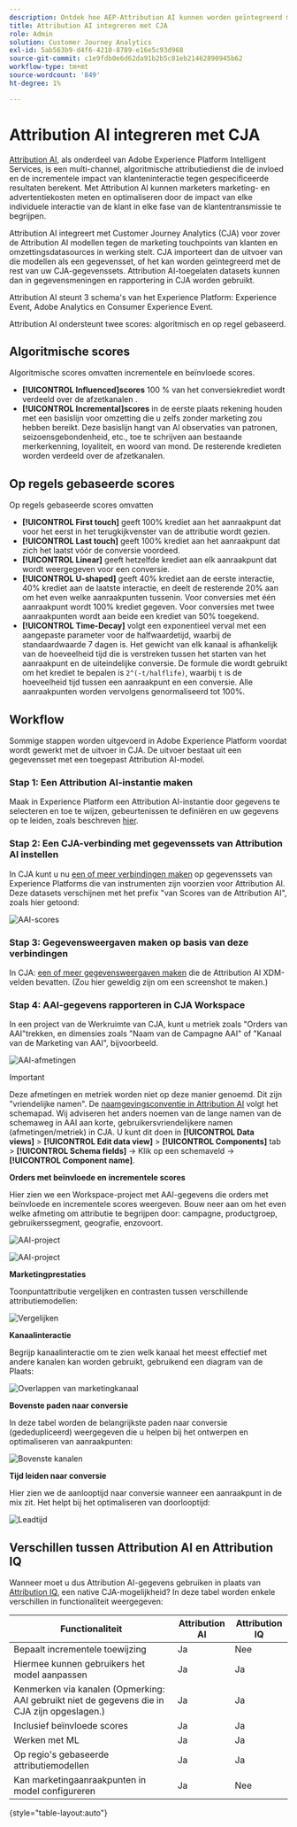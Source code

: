 ```yaml
---
description: Ontdek hoe AEP-Attribution AI kunnen worden geïntegreerd met Workspace in CJA.
title: Attribution AI integreren met CJA
role: Admin
solution: Customer Journey Analytics
exl-id: 5ab563b9-d4f6-4210-8789-e16e5c93d968
source-git-commit: c1e9fdb0e6d62da91b2b5c81eb21462890945b62
workflow-type: tm+mt
source-wordcount: '849'
ht-degree: 1%

---
```


# Attribution AI integreren met CJA

[Attribution AI](https://experienceleague.adobe.com/docs/experience-platform/intelligent-services/attribution-ai/overview.html?lang=en), als onderdeel van Adobe Experience Platform Intelligent Services, is een multi-channel, algoritmische attributiedienst die de invloed en de incrementele impact van klanteninteractie tegen gespecificeerde resultaten berekent. Met Attribution AI kunnen marketers marketing- en advertentiekosten meten en optimaliseren door de impact van elke individuele interactie van de klant in elke fase van de klantentransmissie te begrijpen.

Attribution AI integreert met Customer Journey Analytics (CJA) voor zover de Attribution AI modellen tegen de marketing touchpoints van klanten en omzettingsdatasources in werking stelt. CJA importeert dan de uitvoer van die modellen als een gegevensset, of het kan worden geïntegreerd met de rest van uw CJA-gegevenssets. Attribution AI-toegelaten datasets kunnen dan in gegevensmeningen en rapportering in CJA worden gebruikt.

Attribution AI steunt 3 schema&#39;s van het Experience Platform: Experience Event, Adobe Analytics en Consumer Experience Event.

Attribution AI ondersteunt twee scores: algoritmisch en op regel gebaseerd.

## Algoritmische scores

Algoritmische scores omvatten incrementele en beïnvloede scores.

* **[!UICONTROL Influenced]scores** 100 % van het conversiekrediet wordt verdeeld over de afzetkanalen .
* **[!UICONTROL Incremental]scores** in de eerste plaats rekening houden met een basislijn voor omzetting die u zelfs zonder marketing zou hebben bereikt. Deze basislijn hangt van AI observaties van patronen, seizoensgebondenheid, etc., toe te schrijven aan bestaande merkerkenning, loyaliteit, en woord van mond. De resterende kredieten worden verdeeld over de afzetkanalen.

## Op regels gebaseerde scores

Op regels gebaseerde scores omvatten

* **[!UICONTROL First touch]** geeft 100% krediet aan het aanraakpunt dat voor het eerst in het terugkijkvenster van de attributie wordt gezien.
* **[!UICONTROL Last touch]** geeft 100% krediet aan het aanraakpunt dat zich het laatst vóór de conversie voordeed.
* **[!UICONTROL Linear]** geeft hetzelfde krediet aan elk aanraakpunt dat wordt weergegeven voor een conversie.
* **[!UICONTROL U-shaped]** geeft 40% krediet aan de eerste interactie, 40% krediet aan de laatste interactie, en deelt de resterende 20% aan om het even welke aanraakpunten tussenin. Voor conversies met één aanraakpunt wordt 100% krediet gegeven. Voor conversies met twee aanraakpunten wordt aan beide een krediet van 50% toegekend.
* **[!UICONTROL Time-Decay]** volgt een exponentieel verval met een aangepaste parameter voor de halfwaardetijd, waarbij de standaardwaarde 7 dagen is. Het gewicht van elk kanaal is afhankelijk van de hoeveelheid tijd die is verstreken tussen het starten van het aanraakpunt en de uiteindelijke conversie. De formule die wordt gebruikt om het krediet te bepalen is `2^(-t/halflife)`, waarbij `t` is de hoeveelheid tijd tussen een aanraakpunt en een conversie. Alle aanraakpunten worden vervolgens genormaliseerd tot 100%.

## Workflow

Sommige stappen worden uitgevoerd in Adobe Experience Platform voordat wordt gewerkt met de uitvoer in CJA. De uitvoer bestaat uit een gegevensset met een toegepast Attribution AI-model.

### Stap 1: Een Attribution AI-instantie maken

Maak in Experience Platform een Attribution AI-instantie door gegevens te selecteren en toe te wijzen, gebeurtenissen te definiëren en uw gegevens op te leiden, zoals beschreven [hier](https://experienceleague.adobe.com/docs/experience-platform/intelligent-services/attribution-ai/user-guide.html).

### Stap 2: Een CJA-verbinding met gegevenssets van Attribution AI instellen

In CJA kunt u nu [een of meer verbindingen maken](/help/connections/create-connection.md) op gegevenssets van Experience Platforms die van instrumenten zijn voorzien voor Attribution AI. Deze datasets verschijnen met het prefix &quot;van Scores van de Attribution AI&quot;, zoals hier getoond:

![AAI-scores](assets/aai-scores.png)

### Stap 3: Gegevensweergaven maken op basis van deze verbindingen

In CJA: [een of meer gegevensweergaven maken](/help/data-views/create-dataview.md) die de Attribution AI XDM-velden bevatten. (Zou hier geweldig zijn om een screenshot te maken.)

### Stap 4: AAI-gegevens rapporteren in CJA Workspace

In een project van de Werkruimte van CJA, kunt u metriek zoals &quot;Orders van AAI&quot;trekken, en dimensies zoals &quot;Naam van de Campagne AAI&quot; of &quot;Kanaal van de Marketing van AAI&quot;, bijvoorbeeld.

![AAI-afmetingen](assets/aai-dims.png)

>[!IMPORTANT]
>
>Deze afmetingen en metriek worden niet op deze manier genoemd. Dit zijn &quot;vriendelijke namen&quot;. De [naamgevingsconventie in Attribution AI](https://experienceleague.adobe.com/docs/experience-platform/intelligent-services/attribution-ai/input-output.html?lang=en#attribution-ai-output-data) volgt het schemapad. Wij adviseren het anders noemen van de lange namen van de schemaweg in AAI aan korte, gebruikersvriendelijkere namen (afmetingen/metriek) in CJA. U kunt dit doen in **[!UICONTROL Data views]** > **[!UICONTROL Edit data view]** > **[!UICONTROL Components]** tab > **[!UICONTROL Schema fields]** -> Klik op een schemaveld -> **[!UICONTROL Component name]**.


**Orders met beïnvloede en incrementele scores**

Hier zien we een Workspace-project met AAI-gegevens die orders met beïnvloede en incrementele scores weergeven. Bouw neer aan om het even welke afmeting om attributie te begrijpen door: campagne, productgroep, gebruikerssegment, geografie, enzovoort.

![AAI-project](assets/aai-project.png)

![AAI-project](assets/aai-project2.png)

**Marketingprestaties**

Toonpuntattributie vergelijken en contrasten tussen verschillende attributiemodellen:

![Vergelijken](assets/compare.png)

**Kanaalinteractie**

Begrijp kanaalinteractie om te zien welk kanaal het meest effectief met andere kanalen kan worden gebruikt, gebruikend een diagram van de Plaats:

![Overlappen van marketingkanaal](assets/mc-overlap.png)

**Bovenste paden naar conversie**

In deze tabel worden de belangrijkste paden naar conversie (gededupliceerd) weergegeven die u helpen bij het ontwerpen en optimaliseren van aanraakpunten:

![Bovenste kanalen](assets/top-channels.png)

**Tijd leiden naar conversie**

Hier zien we de aanlooptijd naar conversie wanneer een aanraakpunt in de mix zit. Het helpt bij het optimaliseren van doorlooptijd:

![Leadtijd](assets/lead-time.png)

## Verschillen tussen Attribution AI en Attribution IQ

Wanneer moet u dus Attribution AI-gegevens gebruiken in plaats van [Attribution IQ](/help/analysis-workspace/attribution/overview.md), een native CJA-mogelijkheid? In deze tabel worden enkele verschillen in functionaliteit weergegeven:

| Functionaliteit | Attribution AI | Attribution IQ |
| --- | --- | --- |
| Bepaalt incrementele toewijzing | Ja | Nee |
| Hiermee kunnen gebruikers het model aanpassen | Ja | Ja |
| Kenmerken via kanalen (Opmerking: AAI gebruikt niet de gegevens die in CJA zijn opgeslagen.) | Ja | Ja |
| Inclusief beïnvloede scores | Ja | Ja |
| Werken met ML | Ja | Ja |
| Op regio&#39;s gebaseerde attributiemodellen | Ja | Ja |
| Kan marketingaanraakpunten in model configureren | Ja | Nee |

{style=&quot;table-layout:auto&quot;}
